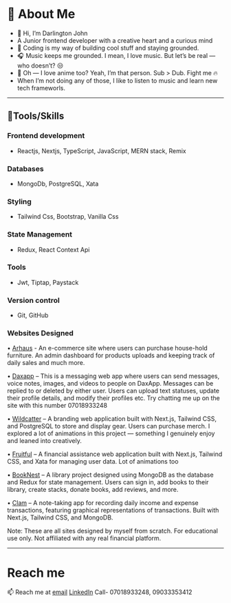 # 🌟 About Me

- 👋 Hi, I’m Darlington John
- A Junior frontend developer with a creative heart and a curious mind
- 👀 Coding is my way of building cool stuff and staying grounded.
-  🎧 Music keeps me grounded. I mean, I love music. But let’s be real — who doesn’t? 😒
-  🎌 Oh — I love anime too? Yeah, I’m that person. Sub > Dub. Fight me 🔥
-  When I’m not doing any of those, I like to listen to music and learn new tech frameworls.

---

## 🚀Tools/Skills

### Frontend development
- Reactjs, Nextjs, TypeScript, JavaScript, MERN stack, Remix

### Databases
- MongoDb, PostgreSQL, Xata

### Styling
- Tailwind Css, Bootstrap, Vanilla Css

### State Management
- Redux, React Context Api

### Tools
- Jwt, Tiptap, Paystack

### Version control
- Git, GitHub  

### Websites Designed
•	[Arhaus](https://tailwindcss.com/) -   An e-commerce site where users can purchase house-hold furniture. An admin dashboard for products uploads and keeping track of daily sales and much more.

•	[Daxapp](https://daxapp.vercel.app/) – This is a messaging web app where users can send messages, voice notes, images, and videos to people on DaxApp. Messages can be replied to or deleted by either user. Users can upload text statuses, update their profile details, and modify their profiles etc. 
Try chatting me up on the site with this number 07018933248

•	[Wildcatter](https://darlington-wildcatter.vercel.app/) – A branding web application built with Next.js, Tailwind CSS, and PostgreSQL to store and display gear. Users can purchase merch. I explored a lot of animations in this project — something I genuinely enjoy and leaned into creatively.

•	[Fruitful](https://darlington-fruitful.vercel.app/) – A financial assistance web application built with Next.js, Tailwind CSS, and Xata for managing user data. Lot of animations too

•	[BookNest](https://darlington-booknest.vercel.app/) – A library project designed using MongoDB as the database and Redux for state management. Users can sign in, add books to their library, create stacks, donate books, add reviews, and more.

•	 [Clam](https://darlington-clam.vercel.app/) – A note-taking app for recording daily income and expense transactions, featuring graphical representations of transactions. Built with Next.js, Tailwind CSS, and MongoDB.

Note: These are all sites designed by myself from scratch. 
 For educational use only. Not affiliated with any real financial platform.


---
# Reach me
📫 Reach me at [email](mailto:onuohadarlington38@gmail.com)
[LinkedIn](https://www.linkedin.com/in/darlington-john-47a573291/)
Call- 07018933248, 09033353412

